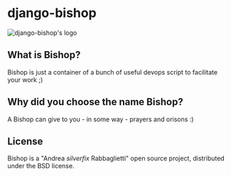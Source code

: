 # django-bishop
![django-bishop's logo](https://github.com/silverfix/django-bishop/raw/master/_assets/bishop-logo.png)

What is Bishop?
--------------
Bishop is just a container of a bunch of useful devops script to facilitate your work ;)

Why did you choose the name Bishop?
----------------------------------
A Bishop can give to you - in some way - prayers and orisons :)

License
--------------
Bishop is a "Andrea *silverfix* Rabbaglietti" open source project, distributed under the BSD license.
